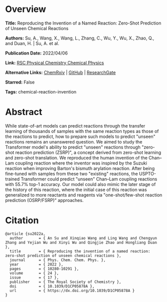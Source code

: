 # Overview
**Title:**
Reproducing the Invention of a Named Reaction: Zero-Shot Prediction of Unseen Chemical Reactions

**Authors:**
Su, A., Wang, X., Wang, L., Zhang, C., Wu, Y., Wu, X., Zhao, Q., and Duan, H. |
Su, A. et al.

**Publication Date:**
2022/04/06

**Link:**
[RSC Physical Chemistry Chemical Physics](https://pubs.rsc.org/en/content/articlelanding/2022/cp/d1cp05878a)

**Alternative Links:**
[ChemRxiv](https://chemrxiv.org/engage/chemrxiv/article-details/60d2df47c62295e1a41a9daf) |
[GitHub](https://github.com/hongliangduan/Reproducing-the-invention-of-a-named-reaction-Zero-shot-prediction-of-unseen-chemical-reactions) |
[ResearchGate](https://www.researchgate.net/publication/352701400_Reproducing_the_invention_of_a_named_reaction_zero-shot_prediction_of_unseen_chemical_reactions)

**Starred:**
False

**Tags:**
chemical-reaction-invention


# Abstract
While state-of-art models can predict reactions through the transfer learning of thousands of samples with the same reaction types as those of the reactions to predict, how to prepare such models to predict "unseen" reactions remains an unanswered question.
We aimed to study the Transformer model's ability to predict "unseen" reactions through "zero-shot reaction prediction (ZSRP)", a concept derived from zero-shot learning and zero-shot translation.
We reproduced the human invention of the Chan–Lam coupling reaction where the inventor was inspired by the Suzuki reaction when improving Barton's bismuth arylation reaction.
After being fine-tuned with samples from these two "existing" reactions, the USPTO-trained Transformer could predict "unseen" Chan–Lam coupling reactions with 55.7% top-1 accuracy.
Our model could also mimic the later stage of the history of this reaction, where the initial case of this reaction was generalized to more reactants and reagents via "one-shot/few-shot reaction prediction (OSRP/FSRP)" approaches.


# Citation
```
@article {su2022a,
  author       = { An Su and Xinqiao Wang and Ling Wang and Chengyun Zhang and Yejian Wu and Xinyi Wu and Qingjie Zhao and Hongliang Duan },
  title        = { Reproducing the invention of a named reaction: zero-shot prediction of unseen chemical reactions },
  journal      = { Phys. Chem. Chem. Phys. },
  year         = { 2022 },
  pages        = { 10280-10291 },
  volume       = { 24 },
  issue        = { 17 },
  publisher    = { The Royal Society of Chemistry },
  doi          = { 10.1039/D1CP05878A },
  url          = { https://dx.doi.org/10.1039/D1CP05878A }
}
```
